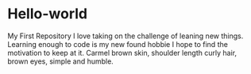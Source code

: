 # Hello-world
My First Repository
I love taking on the challenge of leaning new things. Learning enough to code is my new found hobbie
I hope to find the motivation to keep at it. Carmel brown skin, shoulder length curly hair, brown eyes, simple and humble.
